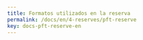 ```yaml
---
title: Formatos utilizados en la reserva
permalink: /docs/en/4-reserves/pft-reserve
key: docs-pft-reserve-en
---
```

